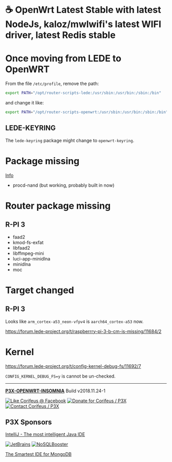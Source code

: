 [//]: #@corifeus-header

# ☕ OpenWrt Latest Stable with latest NodeJs, kaloz/mwlwifi's latest WIFI driver, latest Redis stable

                        
[//]: #@corifeus-header:end
# Once moving from LEDE to OpenWRT

From the file ```/etc/profile```, remove the path:

```bash
export PATH="/opt/router-scripts-lede:/usr/sbin:/usr/bin:/sbin:/bin"
```

and change it like:

```bash
export PATH="/opt/router-scripts-openwrt:/usr/sbin:/usr/bin:/sbin:/bin"
```

## LEDE-KEYRING

The ```lede-keyring``` package might change to ```openwrt-keyring```.

# Package missing


[Info](https://git.openwrt.org/?p=openwrt/openwrt.git;a=commitdiff;h=393817df5d7046fadf137f9b0a363cb00551d2de)

* procd-nand (but working, probably built in now)



# Router package missing

## R-PI 3

* faad2 
* kmod-fs-exfat 
* libfaad2 
* libffmpeg-mini 
* luci-app-minidlna 
* minidlna 
* moc

# Target changed

## R-PI 3

Looks like ```arm_cortex-a53_neon-vfpv4``` is ```aarch64_cortex-a53``` now.

https://forum.lede-project.org/t/raspberrry-pi-3-b-cm-is-missing/11684/2
           
           
# Kernel

https://forum.lede-project.org/t/config-kernel-debug-fs/11692/7



```CONFIG_KERNEL_DEBUG_FS=y``` is cannot be un-checked.           




[//]: #@corifeus-footer

---

[**P3X-OPENWRT-INSOMNIA**](https://pages.corifeus.com/openwrt-insomnia) Build v2018.11.24-1 

[![Like Corifeus @ Facebook](https://img.shields.io/badge/LIKE-Corifeus-3b5998.svg)](https://www.facebook.com/corifeus.software) [![Donate for Corifeus / P3X](https://img.shields.io/badge/Donate-Corifeus-003087.svg)](https://www.paypal.com/cgi-bin/webscr?cmd=_s-xclick&hosted_button_id=QZVM4V6HVZJW6)  [![Contact Corifeus / P3X](https://img.shields.io/badge/Contact-P3X-ff9900.svg)](https://www.patrikx3.com/en/front/contact) 


## P3X Sponsors

[IntelliJ - The most intelligent Java IDE](https://www.jetbrains.com)
  
[![JetBrains](https://cdn.corifeus.com/assets/svg/jetbrains-logo.svg)](https://www.jetbrains.com/) [![NoSQLBooster](https://cdn.corifeus.com/assets/png/nosqlbooster-70x70.png)](https://www.nosqlbooster.com/)

[The Smartest IDE for MongoDB](https://www.nosqlbooster.com)
  
  
 

[//]: #@corifeus-footer:end